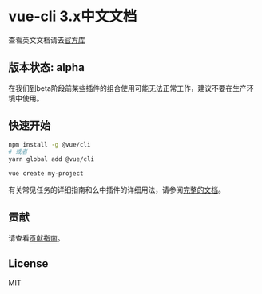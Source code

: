 # vue-cli 3.x中文文档

查看英文文档请去[官方库](https://github.com/vuejs/vue-cli)

## 版本状态: alpha

在我们到beta阶段前某些插件的组合使用可能无法正常工作，建议不要在生产环境中使用。

## 快速开始

``` sh
npm install -g @vue/cli
# 或者
yarn global add @vue/cli

vue create my-project
```

有关常见任务的详细指南和么中插件的详细用法，请参阅[完整的文档](./zh-cn/README.md)。

## 贡献

请查看[贡献指南](https://github.com/vuejs/vue-cli/blob/dev/.github/CONTRIBUTING.md)。

## License

MIT
